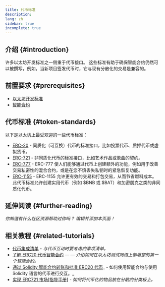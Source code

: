 ```yaml
---
title: 代币标准
description:
lang: zh
sidebar: true
incomplete: true
---
```


## 介绍 {#introduction}

许多以太坊开发标准之一侧重于代币接口。 这些标准有助于确保智能合约仍然可以被撰写，例如，当新项目签发代币时，它与现有分散化的交易是兼容的。

## 前置要求 {#prerequisites}

- [以太坊开发标准](/developers/docs/standards/)
- [智能合约](/developers/docs/smart-contracts/)

## 代币标准 {#token-standards}

以下是以太坊上最受欢迎的一些代币标准：

- [ERC-20](/developers/docs/standards/tokens/erc-20/) - 同质化（可互换）代币的标准接口，比如投票代币、质押代币或虚拟货币。
- [ERC-721](/developers/docs/standards/tokens/erc-721/) - 非同质化代币的标准接口，比如艺术作品或歌曲的契约。
- [ERC-777](/developers/docs/standards/tokens/erc-777/) - ERC-777 使人们能够通过代币上创建额外的功能，例如用于改善交易私密性的混合合约，或是在您不慎丢失私钥时的紧急恢复功能。
- [ERC-1155](/developers/docs/standards/tokens/erc-1155/) - ERC-1155 允许更有效的交易和打包交易，从而节省燃料成本。 此代币标准允许创建实用代币（例如 $BNB 或 $BAT）和加密朋克之类的非同质化代币。

## 延伸阅读 {#further-reading}

_你知道有什么社区资源帮助过你吗？ 编辑并添加本页面！_

## 相关教程 {#related-tutorials}

- [代币集成清单](/developers/tutorials/token-integration-checklist/) _- 与代币互动时要考虑的事项清单。_
- [了解 ERC20 代币智能合约](/developers/tutorials/understand-the-erc-20-token-smart-contract/) _— — 介绍如何在以太坊测试网络上部署您的第一个智能合约。_
- [通过 Solidity 智能合约转账和批准 ERC20 代币](/developers/tutorials/transfers-and-approval-of-erc-20-tokens-from-a-solidity-smart-contract/)_ - 如何使用智能合约与使用 Solidity 语言的代币进行交互。_
- [实现 ERC721 市场[指导手册]](/developers/tutorials/how-to-implement-an-erc721-market/) _- 如何将代币化的物品放在分散的分类板上。_
